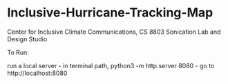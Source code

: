 # Inclusive-Hurricane-Tracking-Map
Center for Inclusive Climate Communications, CS 8803 Sonication Lab and Design Studio


To Run:

run a local server
    - in terminal path, python3 -m http.server 8080
    - go to http://localhost:8080

